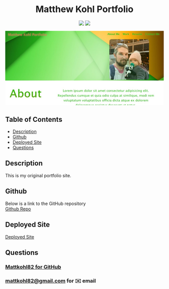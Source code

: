 <h1 align="center">Matthew Kohl Portfolio</h1>

<p align="center">
    <img src="https://img.shields.io/badge/Html-brightgreen"/>
    <img src="https://img.shields.io/badge/CSS-red"/>
</p>

<p align="center">
    <img src="./assets/css/images/main.jpg" alt="main"/>
</p>


## Table of Contents
- [Description](#description)
- [Github](#github)
- [Deployed Site](#Deployed-Site)
- [Questions](#questions)

## Description
This is my original portfolio site.


## Github
Below is a link to the GitHub repository   
[Github Repo](https://github.com/mattkohl82/mkohlportfolio)    

## Deployed Site
[Deployed Site](https://mattkohl82.github.io/mkohlportfolio/)  

## Questions
### [Mattkohl82 for GitHub](https://github.com/Mattkohl82)  
### mattkohl82@gmail.com for ✉️ email 

